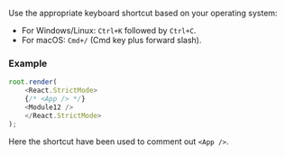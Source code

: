 
Use the appropriate keyboard shortcut based on your operating system:
- For Windows/Linux: `Ctrl+K` followed by `Ctrl+C`.
- For macOS: `Cmd+/` (Cmd key plus forward slash).


### Example
```javascript
root.render( 
	<React.StrictMode> 
	{/* <App /> */} 
	<Module12 /> 
	</React.StrictMode> 
);
```
Here the shortcut have been used to comment out `<App />`.